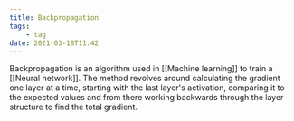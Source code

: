 ```yaml
---
title: Backpropagation
tags:
    - tag
date: 2021-03-18T11:42
---
```


Backpropagation is an algorithm used in [[Machine learning]] to train a [[Neural network]]. The method revolves around calculating the gradient one layer at a time, starting with the last layer's activation, comparing it to the expected values and from there working backwards through the layer structure to find the total gradient.
